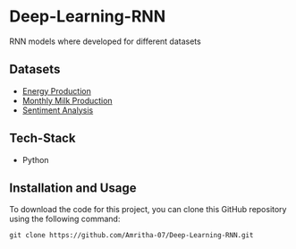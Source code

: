 # Deep-Learning-RNN

RNN models where developed for different datasets

## Datasets

- [Energy Production](https://www.kaggle.com/datasets/shenba/electricity-production)
- [Monthly Milk Production](https://www.kaggle.com/datasets/pkmisra/monthly-milk-production-pounds)
- [Sentiment Analysis](https://www.kaggle.com/competitions/sentiment-analysis-on-movie-reviews/data)

## Tech-Stack

- Python

## Installation and Usage
To download the code for this project, you can clone this GitHub repository using the following command:

```git clone https://github.com/Amritha-07/Deep-Learning-RNN.git```
